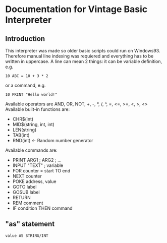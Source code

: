 # Documentation for Vintage Basic Interpreter
## Introduction
This interpreter was made so older basic scripts could run on Windows93.
Therefore manual line indexing was requiered and everything has to be
written in uppercase.
A line can mean 2 things: it can be variable definition, e.g.
```basic
10 ABC = 10 + 3 * 2
```
or a command, e.g.
```basic
10 PRINT "Hello world!"
```
Available operators are AND, OR, NOT, +, -, *, /, ^, =, <=, >=, <, >, <>
Available built-in functions are:
 * CHR$(int)
 * MID$(string, int, int)
 * LEN(string)
 * TAB(int)
 * RND(int)  <- Random number generator

Available commands are:
 * PRINT ARG1 ; ARG2 ; ...
 * INPUT "TEXT" ; variable
 * FOR counter = start TO end
 * NEXT counter
 * POKE address, value
 * GOTO label
 * GOSUB label
 * RETURN
 * REM comment
 * IF condition THEN command

## "as" statement
```
value AS STRING/INT
```
